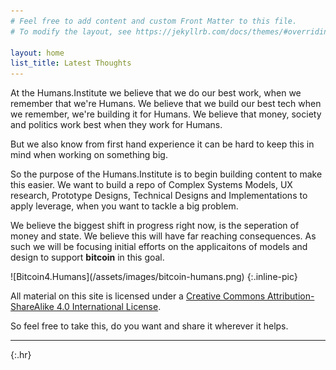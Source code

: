 ```yaml
---
# Feel free to add content and custom Front Matter to this file.
# To modify the layout, see https://jekyllrb.com/docs/themes/#overriding-theme-defaults

layout: home
list_title: Latest Thoughts
---
```


At the Humans.Institute we believe that we do our best work, when we remember that we're Humans.  We believe that we build our best tech when we remember, we're building it for Humans.  We believe that money, society and politics work best when they work for Humans.  

But we also know from first hand experience it can be hard to keep this in mind when working on something big.

So the purpose of the Humans.Institute is to begin building content to make this easier.  We want to build a repo of Complex Systems Models, UX research, Prototype Designs, Technical Designs and Implementations to apply leverage, when you want to tackle a big problem.

We believe the biggest shift in progress right now, is the seperation of money and state.  We believe this will have far reaching consequences.  As such we will be focusing initial efforts on the applicaitons of models and design to support **bitcoin** in this goal.

<div class="inline-pic">  
![Bitcoin4.Humans](/assets/images/bitcoin-humans.png)
{:.inline-pic}
</div>

All material on this site is licensed under a [Creative Commons Attribution-ShareAlike 4.0 International License](http://creativecommons.org/licenses/by-sa/4.0/). 

So feel free to take this, do you want and share it wherever it helps.

---
{:.hr} 